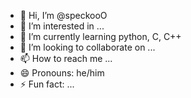 - 👋 Hi, I’m @speckooO
- 👀 I’m interested in ...
- 🌱 I’m currently learning python, C, C++
- 💞️ I’m looking to collaborate on ...
- 📫 How to reach me ...
- 😄 Pronouns: he/him
- ⚡ Fun fact: ...

<!---
speckooO/speckooO is a ✨ special ✨ repository because its `README.md` (this file) appears on your GitHub profile.
You can click the Preview link to take a look at your changes.
--->
